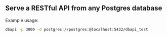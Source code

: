 ## Serve a RESTful API from any Postgres database

Example usage:

```sh
dbapi -p 3000 -d postgres://postgres:@localhost:5432/dbapi_test
```
